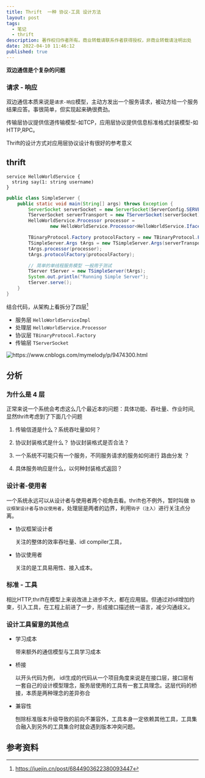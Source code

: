 ```yaml
---
title: Thrift  一种 协议-工具 设计方法
layout: post
tags:
  - 笔记
  - thrift
description: 著作权归作者所有。商业转载请联系作者获得授权，非商业转载请注明出处
date: 2022-04-10 11:46:12
published: true
---
```


**双边通信是个复杂的问题**


### 请求 -  响应 ###

双边通信本质来说是`请求-响应`模型，主动方发出一个服务请求，被动方给一个服务结果应答。事很简单，但实现起来确很费劲。

传输层协议提供信道传输模型-如TCP，应用层协议提供信息标准格式封装模型-如HTTP,RPC。

Thrift的设计方式对应用层协议设计有很好的参考意义

## thrift  ##

```thrift
service HelloWorldService {
  string say(1: string username)
}
```

```java
public class SimpleServer {
    public static void main(String[] args) throws Exception {
        ServerSocket serverSocket = new ServerSocket(ServerConfig.SERVER_PORT);
        TServerSocket serverTransport = new TServerSocket(serverSocket);
        HelloWorldService.Processor processor =
                new HelloWorldService.Processor<HelloWorldService.Iface>(new HelloWorldServiceImpl());

        TBinaryProtocol.Factory protocolFactory = new TBinaryProtocol.Factory();
        TSimpleServer.Args tArgs = new TSimpleServer.Args(serverTransport);
        tArgs.processor(processor);
        tArgs.protocolFactory(protocolFactory);

        // 简单的单线程服务模型 一般用于测试
        TServer tServer = new TSimpleServer(tArgs);
        System.out.println("Running Simple Server");
        tServer.serve();
    }
}
```
结合代码，从架构上看拆分了四层[^1]

- 服务层 `HelloWorldServiceImpl`
- 处理层 `HelloWorldService.Processor`
- 协议层 `TBinaryProtocol.Factory`
- 传输层 `TServerSocket`

![](/imgs/thrift-arch-2022-04.png "https://www.cnblogs.com/mymelody/p/9474300.html")


## 分析 ##

### 为什么是 4 层 ###

正常来说一个系统会考虑这么几个最近本的问题：具体功能、吞吐量、作业时间,显然thrift考虑到了下面几个问题

1. 传输信道是什么？系统吞吐量如何？ 
 
2. 协议封装格式是什么？ 协议封装格式是否合法？

3. 一个系统不可能只有一个服务，不同服务请求的服务如何进行 路由分发 ？

4. 具体服务响应是什么，以何种封装格式返回？



### 设计者-使用者 ###

一个系统永远可以从设计者与使用者两个视角去看。thrift也不例外，暂时叫做 `协议框架设计者`与`协议使用者`，处理层是两者的边界，利用`钩子（注入）`进行关注点分离。

- 协议框架设计者
  
  关注的整体的效率吞吐量、idl compiler工具，
  
- 协议使用者
  
  关注的是工具易用性、接入成本。



### 标准 - 工具 ###

相比HTTP,thrift在模型上来说改进上进步不大，都在应用层。但通过对idl增加约束，引入工具，在工程上前进了一步，形成接口描述统一语言，减少沟通歧义。

### 设计工具留意的其他点 ###

- 学习成本

    带来额外的通信模型与工具学习成本
    
- 桥接
    
    以开头代码为例， idl生成的代码从一个项目角度来说是在接口层，接口层有一套自己的设计模型理念，服务层使用的工具有一套工具理念。这层代码的桥接，本质是两种理念的差异弥合
    
- 兼容性

  刨除标准版本升级导致的前向不兼容外，工具本身一定依赖其他工具，工具集合融入到另外的工具集合时就会遇到版本冲突问题。


## 参考资料 ##

[^1]: https://juejin.cn/post/6844903622380093447
[^2]: https://www.cnblogs.com/mymelody/p/9474300.html
[^3]: https://www.bilibili.com/video/BV1aL4y157s7
[^4]: https://www.bilibili.com/video/BV1j44y1q7fy
[^5]: https://thrift.apache.org/
